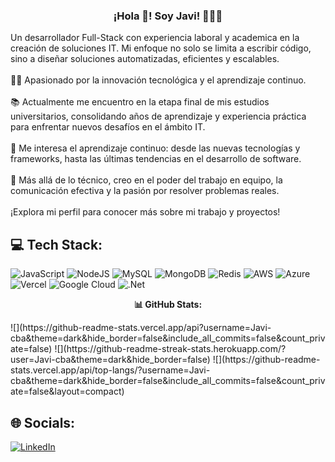 <p align="center" width="300">
   <h3 align="center">¡Hola 👋! Soy Javi! 👨🏻‍💻</h3>
</p>
Un desarrollador Full-Stack con experiencia laboral y academica en la creación de soluciones IT. Mi enfoque no solo se limita a escribir código, sino a diseñar soluciones automatizadas, eficientes y escalables.<br><br>👨‍💻 Apasionado por la innovación tecnológica y el aprendizaje continuo.<br><br>📚 Actualmente me encuentro en la etapa final de mis estudios universitarios, consolidando años de aprendizaje y experiencia práctica para enfrentar nuevos desafíos en el ámbito IT.<br><br>🌱 Me interesa el aprendizaje continuo: desde las nuevas tecnologías y frameworks, hasta las últimas tendencias en el desarrollo de software.<br><br>🚀 Más allá de lo técnico, creo en el poder del trabajo en equipo, la comunicación efectiva y la pasión por resolver problemas reales.<br><br>¡Explora mi perfil para conocer más sobre mi trabajo y proyectos!

<p align="center" width="300">
   <h2>
<b> 💻 Tech Stack:</b> 
   </h2>
</p>

![JavaScript](https://img.shields.io/badge/javascript-%23323330.svg?style=for-the-badge&logo=javascript&logoColor=%23F7DF1E) ![NodeJS](https://img.shields.io/badge/node.js-6DA55F?style=for-the-badge&logo=node.js&logoColor=white) ![MySQL](https://img.shields.io/badge/mysql-4479A1.svg?style=for-the-badge&logo=mysql&logoColor=white) ![MongoDB](https://img.shields.io/badge/MongoDB-%234ea94b.svg?style=for-the-badge&logo=mongodb&logoColor=white) ![Redis](https://img.shields.io/badge/redis-%23DD0031.svg?style=for-the-badge&logo=redis&logoColor=white) ![AWS](https://img.shields.io/badge/AWS-%23FF9900.svg?style=for-the-badge&logo=amazon-aws&logoColor=white) ![Azure](https://img.shields.io/badge/azure-%230072C6.svg?style=for-the-badge&logo=microsoftazure&logoColor=white) ![Vercel](https://img.shields.io/badge/vercel-%23000000.svg?style=for-the-badge&logo=vercel&logoColor=white) ![Google Cloud](https://img.shields.io/badge/GoogleCloud-%234285F4.svg?style=for-the-badge&logo=google-cloud&logoColor=white) ![.Net](https://img.shields.io/badge/.NET-5C2D91?style=for-the-badge&logo=.net&logoColor=white) 
<p align="center" width="300">
   <b>📊 GitHub Stats:</b> 
</p>
![](https://github-readme-stats.vercel.app/api?username=Javi-cba&theme=dark&hide_border=false&include_all_commits=false&count_private=false)
![](https://github-readme-streak-stats.herokuapp.com/?user=Javi-cba&theme=dark&hide_border=false)
![](https://github-readme-stats.vercel.app/api/top-langs/?username=Javi-cba&theme=dark&hide_border=false&include_all_commits=false&count_private=false&layout=compact)



## 🌐 Socials:
[![LinkedIn](https://img.shields.io/badge/LinkedIn-%230077B5.svg?logo=linkedin&logoColor=white)](https://linkedin.com/in/javi-cba) 






<!-- Proudly created with GPRM ( https://gprm.itsvg.in ) -->
